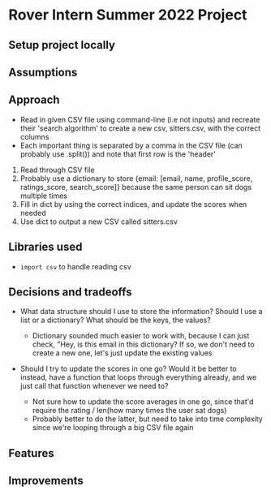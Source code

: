 # Rover Intern Summer 2022 Project

## Setup project locally


## Assumptions


## Approach
  - Read in given CSV file using command-line (i.e not inputs) and recreate their 'search algorithm' to create a new csv, sitters.csv, with the correct columns
  - Each important thing is separated by a comma in the CSV file (can probably use .split()) and note that first row is the 'header'
  1) Read through CSV file 
  2) Probably use a dictionary to store {email: [email, name, profile_score, ratings_score, search_score]} because the same person can sit dogs multiple times
  3) Fill in dict by using the correct indices, and update the scores when needed
  4) Use dict to output a new CSV called sitters.csv

## Libraries used
  - `import csv` to handle reading csv


## Decisions and tradeoffs
  - What data structure should I use to store the information? Should I use a list or a dictionary? What should be the keys, the values?
    - Dictionary sounded much easier to work with, because I can just check, "Hey, is this email in this dictionary? If so, we don't need to create a new one, let's just update the existing values
    
  - Should I try to update the scores in one go? Would it be better to instead, have a function that loops through everything already, and we just call that function whenever we need to?
    - Not sure how to update the score averages in one go, since that'd require the rating / len(how many times the user sat dogs)
    - Probably better to do the latter, but need to take into time complexity since we're looping through a big CSV file again

## Features


## Improvements
